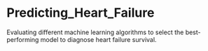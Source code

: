 # Predicting_Heart_Failure
Evaluating different machine learning algorithms to select the best-performing model to diagnose heart failure survival.
